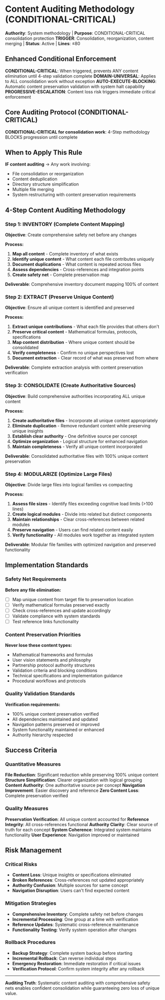 # Content Auditing Methodology (CONDITIONAL-CRITICAL)

**Authority**: System methodology | **Purpose**: CONDITIONAL-CRITICAL consolidation protection
**TRIGGER**: Consolidation, reorganization, content merging | **Status**: Active | **Lines**: ≤80

## Enhanced Conditional Enforcement

**CONDITIONAL-CRITICAL**: When triggered, prevents ANY content elimination until 4-step validation complete
**DOMAIN-UNIVERSAL**: Applies to ALL consolidation work without exception
**AUTO-EXECUTE-BLOCKING**: Automatic content preservation validation with system halt capability
**PROGRESSIVE-ESCALATION**: Content loss risk triggers immediate critical enforcement

## Core Auditing Protocol (CONDITIONAL-CRITICAL)

**CONDITIONAL-CRITICAL for consolidation work**: 4-Step methodology BLOCKS progression until complete

## When to Apply This Rule

**IF content auditing** → Any work involving:
- File consolidation or reorganization
- Content deduplication
- Directory structure simplification  
- Multiple file merging
- System restructuring with content preservation requirements

## 4-Step Content Auditing Methodology

### Step 1: INVENTORY (Complete Content Mapping)
**Objective**: Create comprehensive safety net before any changes

**Process:**
1. **Map all content** - Complete inventory of what exists
2. **Identify unique content** - What content each file contributes uniquely
3. **Document duplications** - What content is repeated across files
4. **Assess dependencies** - Cross-references and integration points
5. **Create safety net** - Complete preservation map

**Deliverable**: Comprehensive inventory document mapping 100% of content

### Step 2: EXTRACT (Preserve Unique Content)
**Objective**: Ensure all unique content is identified and preserved

**Process:**
1. **Extract unique contributions** - What each file provides that others don't
2. **Preserve critical content** - Mathematical formulas, protocols, specifications
3. **Map content distribution** - Where unique content should be consolidated
4. **Verify completeness** - Confirm no unique perspectives lost
5. **Document extraction** - Clear record of what was preserved from where

**Deliverable**: Complete extraction analysis with content preservation verification

### Step 3: CONSOLIDATE (Create Authoritative Sources)
**Objective**: Build comprehensive authorities incorporating ALL unique content

**Process:**
1. **Create authoritative files** - Incorporate all unique content appropriately
2. **Eliminate duplication** - Remove redundant content while preserving unique insights
3. **Establish clear authority** - One definitive source per concept
4. **Optimize organization** - Logical structure for enhanced navigation
5. **Maintain completeness** - Verify all unique content incorporated

**Deliverable**: Consolidated authoritative files with 100% unique content preservation

### Step 4: MODULARIZE (Optimize Large Files)
**Objective**: Divide large files into logical families vs compacting

**Process:**
1. **Assess file sizes** - Identify files exceeding cognitive load limits (>100 lines)
2. **Create logical modules** - Divide into related but distinct components
3. **Maintain relationships** - Clear cross-references between related modules
4. **Preserve navigation** - Users can find related content easily
5. **Verify functionality** - All modules work together as integrated system

**Deliverable**: Modular file families with optimized navigation and preserved functionality

## Implementation Standards

### Safety Net Requirements
**Before any file elimination:**
- [ ] Map unique content from target file to preservation location
- [ ] Verify mathematical formulas preserved exactly
- [ ] Check cross-references and update accordingly  
- [ ] Validate compliance with system standards
- [ ] Test reference links functionality

### Content Preservation Priorities
**Never lose these content types:**
- Mathematical frameworks and formulas
- User vision statements and philosophy
- Partnership protocol authority structures
- Validation criteria and blocking conditions
- Technical specifications and implementation guidance
- Procedural workflows and protocols

### Quality Validation Standards
**Verification requirements:**
- 100% unique content preservation verified
- All dependencies maintained and updated
- Navigation patterns preserved or improved
- System functionality maintained or enhanced
- Authority hierarchy respected

## Success Criteria

### Quantitative Measures
**File Reduction**: Significant reduction while preserving 100% unique content
**Structure Simplification**: Clearer organization with logical grouping
**Content Authority**: One authoritative source per concept
**Navigation Improvement**: Easier discovery and reference
**Zero Content Loss**: Complete preservation verified

### Quality Measures
**Preservation Verification**: All unique content accounted for
**Reference Integrity**: All cross-references functional
**Authority Clarity**: Clear source of truth for each concept
**System Coherence**: Integrated system maintains functionality
**User Experience**: Navigation improved or maintained

## Risk Management

### Critical Risks
- **Content Loss**: Unique insights or specifications eliminated
- **Broken References**: Cross-references not updated appropriately
- **Authority Confusion**: Multiple sources for same concept
- **Navigation Disruption**: Users can't find expected content

### Mitigation Strategies
- **Comprehensive Inventory**: Complete safety net before changes
- **Incremental Processing**: One group at a time with verification
- **Reference Updates**: Systematic cross-reference maintenance
- **Functionality Testing**: Verify system operation after changes

### Rollback Procedures
- **Backup Strategy**: Complete system backup before starting
- **Incremental Rollback**: Can reverse individual steps
- **Emergency Restoration**: Immediate restoration if critical issues
- **Verification Protocol**: Confirm system integrity after any rollback

---

**Auditing Truth**: Systematic content auditing with comprehensive safety nets enables confident consolidation while guaranteeing zero loss of unique value.